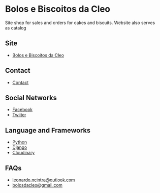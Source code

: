 # Bolos e Biscoitos da Cleo

Site shop for sales and orders for cakes and biscuits. Website also serves as catalog

## Site
- [Bolos e Biscoitos da Cleo](https://cleonice-prod.herokuapp.com/)

## Contact 
- [Contact](https://cleonice-prod.herokuapp.com/contato/)

## Social Networks
- [Facebook](https://www.facebook.com/BolosEBiscoitosDaCleo/)
- [Twiiter](https://twitter.com/cleobolos)

## Language and Frameworks
- [Python](https://www.python.org/)
- [Django](https://www.djangoproject.com/)
- [Cloudinary](http://cloudinary.com/)

## FAQs
- leonardo.ncintra@outlook.com
- bolosdacleo@gmail.com
